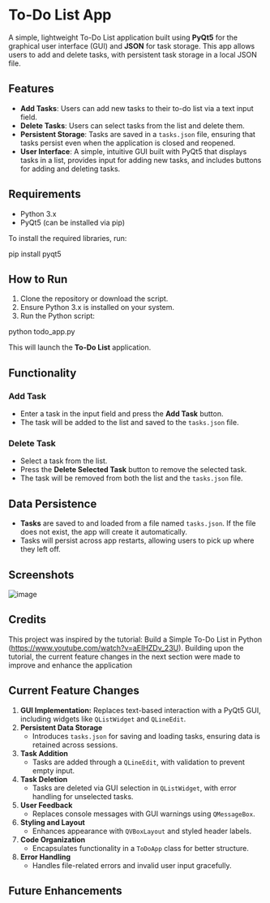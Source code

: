 # To-Do List App
A simple, lightweight To-Do List application built using **PyQt5** for the graphical user interface (GUI) and **JSON** for task storage. This app allows users to add and delete tasks, with persistent task storage in a local JSON file.

## Features
- **Add Tasks**: Users can add new tasks to their to-do list via a text input field.
- **Delete Tasks**: Users can select tasks from the list and delete them.
- **Persistent Storage**: Tasks are saved in a `tasks.json` file, ensuring that tasks persist even when the application is closed and reopened.
- **User Interface**: A simple, intuitive GUI built with PyQt5 that displays tasks in a list, provides input for adding new tasks, and includes buttons for adding and deleting tasks.

## Requirements
- Python 3.x
- PyQt5 (can be installed via pip)

To install the required libraries, run:

pip install pyqt5

## How to Run
1. Clone the repository or download the script.
2. Ensure Python 3.x is installed on your system.
3. Run the Python script:

python todo_app.py

This will launch the **To-Do List** application.

## Functionality

### Add Task
- Enter a task in the input field and press the **Add Task** button.
- The task will be added to the list and saved to the `tasks.json` file.

### Delete Task
- Select a task from the list.
- Press the **Delete Selected Task** button to remove the selected task.
- The task will be removed from both the list and the `tasks.json` file.

## Data Persistence
- **Tasks** are saved to and loaded from a file named `tasks.json`. If the file does not exist, the app will create it automatically.
- Tasks will persist across app restarts, allowing users to pick up where they left off.

## Screenshots
![image](https://github.com/user-attachments/assets/99609785-cd30-498d-a454-66a7b8532494)

## Credits
This project was inspired by the tutorial: Build a Simple To-Do List in Python (https://www.youtube.com/watch?v=aEIHZDv_23U). Building upon the tutorial, the current feature changes in the next section were made to improve and enhance the application

## Current Feature Changes
1. **GUI Implementation:** Replaces text-based interaction with a PyQt5 GUI, including widgets like `QListWidget` and `QLineEdit`.
2. **Persistent Data Storage**  
   - Introduces `tasks.json` for saving and loading tasks, ensuring data is retained across sessions.
3. **Task Addition**  
   - Tasks are added through a `QLineEdit`, with validation to prevent empty input.
4. **Task Deletion**  
   - Tasks are deleted via GUI selection in `QListWidget`, with error handling for unselected tasks.
5. **User Feedback**  
   - Replaces console messages with GUI warnings using `QMessageBox`.
6. **Styling and Layout**  
   - Enhances appearance with `QVBoxLayout` and styled header labels.
7. **Code Organization**  
   - Encapsulates functionality in a `ToDoApp` class for better structure.
8. **Error Handling**  
   - Handles file-related errors and invalid user input gracefully.


## Future Enhancements

